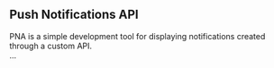 ## Push Notifications API
PNA is a simple development tool for displaying notifications created through a custom API.  
...
